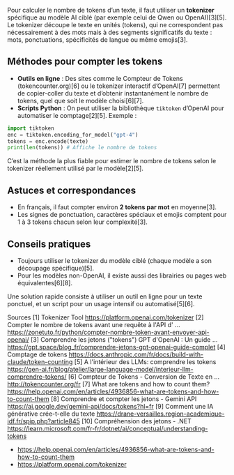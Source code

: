 Pour calculer le nombre de tokens d’un texte, il faut utiliser un **tokenizer** spécifique au modèle AI ciblé (par exemple celui de Qwen ou OpenAI)[3][5]. Le tokenizer découpe le texte en unités (tokens), qui ne correspondent pas nécessairement à des mots mais à des segments significatifs du texte : mots, ponctuations, spécificités de langue ou même emojis[3].

## Méthodes pour compter les tokens

- **Outils en ligne** : Des sites comme le Compteur de Tokens (tokencounter.org)[6] ou le tokenizer interactif d’OpenAI[7] permettent de copier-coller du texte et d’obtenir instantanément le nombre de tokens, quel que soit le modèle choisi[6][7].
- **Scripts Python** : On peut utiliser la bibliothèque `tiktoken` d’OpenAI pour automatiser le comptage[2][5]. Exemple :
```python
import tiktoken
enc = tiktoken.encoding_for_model("gpt-4")
tokens = enc.encode(texte)
print(len(tokens)) # Affiche le nombre de tokens
```
C’est la méthode la plus fiable pour estimer le nombre de tokens selon le tokenizer réellement utilisé par le modèle[2][5].

## Astuces et correspondances

- En français, il faut compter environ **2 tokens par mot** en moyenne[3].
- Les signes de ponctuation, caractères spéciaux et emojis comptent pour 1 à 3 tokens chacun selon leur complexité[3].

## Conseils pratiques

- Toujours utiliser le tokenizer du modèle ciblé (chaque modèle a son découpage spécifique)[5].
- Pour les modèles non-OpenAI, il existe aussi des librairies ou pages web équivalentes[6][8].

Une solution rapide consiste à utiliser un outil en ligne pour un texte ponctuel, et un script pour un usage intensif ou automatisé[5][6].

Sources
[1] Tokenizer Tool https://platform.openai.com/tokenizer
[2] Compter le nombre de tokens avant une requête à l'API d' ... https://zonetuto.fr/python/compter-nombre-token-avant-envoyer-api-openai/
[3] Comprendre les jetons ("tokens") GPT d'OpenAI : Un guide ... https://gpt.space/blog_fr/comprendre-jetons-gpt-openai-guide-complet
[4] Comptage de tokens https://docs.anthropic.com/fr/docs/build-with-claude/token-counting
[5] A l'intérieur des LLMs: comprendre les tokens https://gen-ai.fr/blog/atelier/large-language-model/interieur-llm-comprendre-tokens/
[6] Compteur de Tokens - Conversion de Texte en ... http://tokencounter.org/fr
[7] What are tokens and how to count them? https://help.openai.com/en/articles/4936856-what-are-tokens-and-how-to-count-them
[8] Comprendre et compter les jetons - Gemini API https://ai.google.dev/gemini-api/docs/tokens?hl=fr
[9] Comment une IA générative crée-t-elle du texte https://drane-versailles.region-academique-idf.fr/spip.php?article845
[10] Compréhension des jetons - .NET https://learn.microsoft.com/fr-fr/dotnet/ai/conceptual/understanding-tokens


- https://help.openai.com/en/articles/4936856-what-are-tokens-and-how-to-count-them
- https://platform.openai.com/tokenizer
